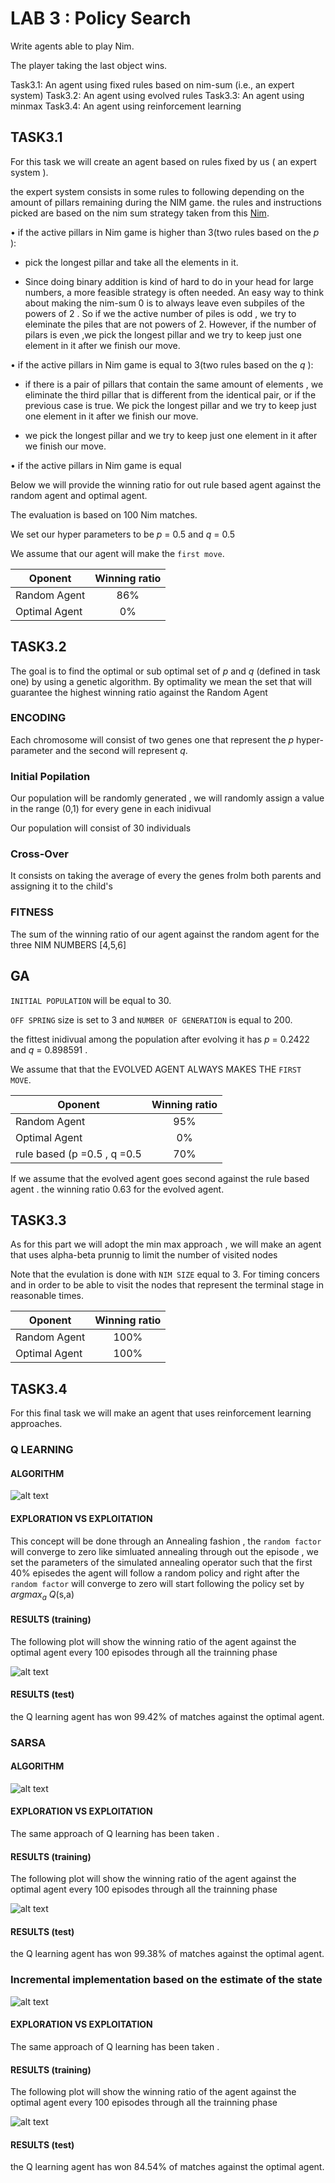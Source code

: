 #  LAB 3 : Policy Search

Write agents able to play Nim.

The player taking the last object wins.

Task3.1: An agent using fixed rules based on nim-sum (i.e., an expert system)
Task3.2: An agent using evolved rules
Task3.3: An agent using minmax
Task3.4: An agent using reinforcement learning


## TASK3.1

For this task we will create an agent based on rules fixed by us ( an expert system ). 

the expert system consists in some rules to following depending on the amount of pillars remaining during the NIM game. 
the rules and instructions picked are based on the nim sum strategy taken from this [Nim](https://web.mit.edu/sp.268/www/nim.pdf).

• if the active pillars in Nim game is higher than 3(two rules based on the $p$ ): 
    
- pick the longest pillar and take all the elements in it. 

- Since doing binary addition is kind of hard to do in your head for large numbers, a more feasible strategy is often needed. 
An easy way to think about making the nim-sum 0 is to always leave even subpiles of the powers of 2 . So if we the active number of piles is odd , we try to eleminate the piles that are not powers of 2. However, if the number of pilars is even ,we pick the longest pillar and we try to keep just one element in it after we finish our move. 

• if the active pillars in Nim game is equal to 3(two rules based on the $q$ ): 

- if there is a pair of pillars that contain the same amount of elements , we eliminate the third pillar that is different from the identical pair, or if the previous case is true. We pick the longest pillar and we try to keep just one element in it after we finish our move. 

-  we pick the longest pillar and we try to keep just one element in it after we finish our move. 

• if the active pillars in Nim game is equal 

Below we will provide the winning ratio for out rule based agent against the random agent and optimal agent. 

The evaluation is based on 100 Nim matches.

We set our hyper parameters to be $p$ = 0.5 and $q$ = 0.5

We assume that our agent will make the `first move`.

| Oponent          | Winning ratio     |
| ---------------- |:-----------------:|
| Random Agent     |  86%              | 
| Optimal Agent    |  0%               | 


## TASK3.2

The goal is to find the optimal or sub optimal set of $p$ and $q$ (defined in task one) by using a genetic algorithm. 
By optimality we mean the set that will guarantee the highest winning ratio against the Random Agent

### ENCODING 

Each chromosome will consist of two genes one that represent the $p$ hyper-parameter and the second will represent $q$. 

### Initial Popilation

Our population will be randomly generated , we will randomly assign a value in  the range (0,1) for every gene in each inidivual 

Our population will consist of 30 individuals

### Cross-Over

It  consists on taking the average of every the genes frolm both parents and assigning it to the child's

### FITNESS 

The sum of the winning ratio of our agent against the random agent for the three NIM NUMBERS [4,5,6]

## GA 

`INITIAL POPULATION` will be equal to 30. 

`OFF SPRING` size is set to 3 and `NUMBER OF GENERATION` is equal to 200. 

the fittest inidivual among the population after evolving it has $p$ = 0.2422 and $q$ = 0.898591 . 

We assume that that the EVOLVED AGENT ALWAYS MAKES THE `FIRST MOVE`. 

| Oponent                     | Winning ratio     |
| --------------------------- |:-----------------:|
| Random Agent                |  95%              | 
| Optimal Agent               |  0%               | 
| rule based (p =0.5 , q =0.5 | 70%               |

If we assume that the evolved agent goes second against the rule based agent . the winning ratio 0.63 for the evolved agent. 



## TASK3.3 

As for this part we will adopt the min max approach , we will make an agent that uses alpha-beta prunnig to limit the number of visited nodes 

Note that the evulation is done with `NIM SIZE` equal to 3. For timing concers and in order to be able to visit the nodes that represent the terminal stage in reasonable times. 

| Oponent                     | Winning ratio     |
| --------------------------- |:-----------------:|
| Random Agent                |  100%             | 
| Optimal Agent               |  100%             | 

## TASK3.4 

For this final task we will make an agent that uses reinforcement learning approaches. 

### Q LEARNING 
#### ALGORITHM
![alt text](https://github.com/aminmbare/Computational-intelligence/blob/main/lab3/PLOTS/Q.png)
#### EXPLORATION VS EXPLOITATION 
This concept will be done through an Annealing fashion , the `random factor` will converge to zero like simluated annealing through out the episode , we set the parameters of the simulated annealing operator such that the first 40% episedes the agent will follow a random policy and right after the `random factor` will converge to zero will start following the policy set by $argmax_a$ $Q$(s,a)

#### RESULTS (training)
The following plot will show the winning ratio of the agent against the optimal agent every 100 episodes through all the trainning phase 

![alt text](https://github.com/aminmbare/Computational-intelligence/blob/main/lab3/PLOTS/Q_leaning.jpg)

#### RESULTS (test)

the Q learning agent has won 99.42% of matches against the optimal agent. 


### SARSA 
#### ALGORITHM
![alt text](https://github.com/aminmbare/Computational-intelligence/blob/main/lab3/PLOTS/SAR.png)
#### EXPLORATION VS EXPLOITATION 
The same approach of Q learning has been taken . 

#### RESULTS (training)
The following plot will show the winning ratio of the agent against the optimal agent every 100 episodes through all the trainning phase 

![alt text](https://github.com/aminmbare/Computational-intelligence/blob/main/lab3/PLOTS/SARSA.jpg)

#### RESULTS (test)

the Q learning agent has won 99.38% of matches against the optimal agent. 

### Incremental implementation based on the estimate of the state

![alt text](https://github.com/aminmbare/Computational-intelligence/blob/main/lab3/PLOTS/Screenshot%202022-12-27%20at%2019.00.29.png)

#### EXPLORATION VS EXPLOITATION 
The same approach of Q learning has been taken .

#### RESULTS (training)
The following plot will show the winning ratio of the agent against the optimal agent every 100 episodes through all the trainning phase 

![alt text](https://github.com/aminmbare/Computational-intelligence/blob/main/lab3/PLOTS/RL_Agent.jpg)

#### RESULTS (test)

the Q learning agent has won 84.54% of matches against the optimal agent.



